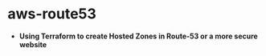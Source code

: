 # aws-route53

- <b>Using Terraform to create Hosted Zones in Route-53 or a more secure website </b>
